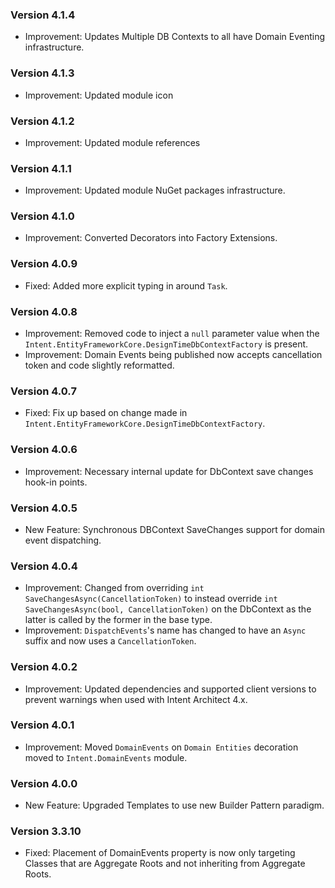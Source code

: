 ### Version 4.1.4

- Improvement: Updates Multiple DB Contexts to all have Domain Eventing infrastructure.

### Version 4.1.3

- Improvement: Updated module icon

### Version 4.1.2

- Improvement: Updated module references

### Version 4.1.1

- Improvement: Updated module NuGet packages infrastructure.

### Version 4.1.0

- Improvement: Converted Decorators into Factory Extensions.

### Version 4.0.9

- Fixed: Added more explicit typing in around `Task`.

### Version 4.0.8

- Improvement: Removed code to inject a `null` parameter value when the `Intent.EntityFrameworkCore.DesignTimeDbContextFactory` is present.
- Improvement: Domain Events being published now accepts cancellation token and code slightly reformatted.

### Version 4.0.7

- Fixed: Fix up based on change made in `Intent.EntityFrameworkCore.DesignTimeDbContextFactory`.

### Version 4.0.6

- Improvement: Necessary internal update for DbContext save changes hook-in points.

### Version 4.0.5

- New Feature: Synchronous DBContext SaveChanges support for domain event dispatching.

### Version 4.0.4

- Improvement: Changed from overriding `int SaveChangesAsync(CancellationToken)` to instead override `int SaveChangesAsync(bool, CancellationToken)` on the DbContext as the latter is called by the former in the base type.
- Improvement: `DispatchEvents`'s name has changed to have an `Async` suffix and now uses a `CancellationToken`.

### Version 4.0.2

- Improvement: Updated dependencies and supported client versions to prevent warnings when used with Intent Architect 4.x.

### Version 4.0.1

- Improvement: Moved `DomainEvents` on `Domain Entities` decoration moved to `Intent.DomainEvents` module.


### Version 4.0.0

- New Feature: Upgraded Templates to use new Builder Pattern paradigm.

### Version 3.3.10

- Fixed: Placement of DomainEvents property is now only targeting Classes that are Aggregate Roots and not inheriting from Aggregate Roots.
